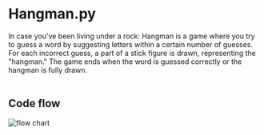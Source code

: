 # Hangman.py
In case you've been living under a rock: Hangman is a game where you try to guess a word by suggesting letters within a certain number of guesses. For each incorrect guess, a part of a stick figure is drawn, representing the "hangman." The game ends when the word is guessed correctly or the hangman is fully drawn.
<br>
<br>

## Code flow
![flow chart](https://github.com/trixiahorner/Hangman/assets/162903587/d2c776f0-f19f-4a51-96e5-f9061b526de6)


